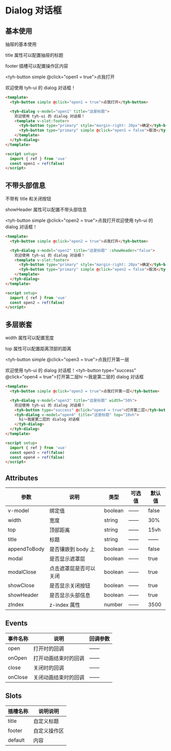 # Dialog 对话框

## 基本使用

抽屉的基本使用

title 属性可以配置抽屉的标题

footer 插槽可以配置操作区内容

<tyh-button simple @click="open1 = true">点我打开</tyh-button>

<tyh-dialog v-model="open1" title="这是标题">欢迎使用 tyh-ui 的 dialog 对话框！<template v-slot:footer><tyh-button type="primary" style="margin-right: 20px">确定</tyh-button><tyh-button type="primary" simple @click="open1 = false">取消</tyh-button></template></tyh-dialog>

```html
<template>
  <tyh-button simple @click="open1 = true">点我打开</tyh-button>

  <tyh-dialog v-model="open1" title="这是标题">
    欢迎使用 tyh-ui 的 dialog 对话框！
    <template v-slot:footer>
      <tyh-button type="primary" style="margin-right: 20px">确定</tyh-button>
      <tyh-button type="primary" simple @click="open1 = false">取消</tyh-button>
    </template>
  </tyh-dialog>
</template>

<script setup>
  import { ref } from 'vue'
  const open1 = ref(false)
</script>
```

## 不带头部信息

不带有 title 和关闭按钮

showHeader 属性可以配置不带头部信息

<tyh-button simple @click="open2 = true">点我打开</tyh-button><tyh-dialog v-model="open2" title="这是标题" :showHeader="false">欢迎使用 tyh-ui 的 dialog 对话框！<template v-slot:footer><tyh-button type="primary" style="margin-right: 20px">确定</tyh-button><tyh-button type="primary" simple @click="open2 = false">取消</tyh-button></template></tyh-dialog>

```html
<template>
  <tyh-button simple @click="open2 = true">点我打开</tyh-button>

  <tyh-dialog v-model="open2" title="这是标题" :showHeader="false">
    欢迎使用 tyh-ui 的 dialog 对话框！
    <template v-slot:footer>
      <tyh-button type="primary" style="margin-right: 20px">确定</tyh-button>
      <tyh-button type="primary" simple @click="open2 = false">取消</tyh-button>
    </template>
  </tyh-dialog>
</template>

<script setup>
  import { ref } from 'vue'
  const open2 = ref(false)
</script>
```

## 多层嵌套

width 属性可以配置宽度

top 属性可以配置距离顶部的距离

<tyh-button simple @click="open3 = true">点我打开第一层</tyh-button>

<tyh-dialog v-model="open3" title="这是标题" width="50%">欢迎使用 tyh-ui 的 dialog 对话框！<tyh-button type="success" @click="open4 = true">打开第二层</tyh-button><tyh-dialog v-model="open4" title="这是标题" top="10vh">hi ～我是第二层的 dialog 对话框</tyh-dialog></tyh-dialog>

```html
<template>
  <tyh-button simple @click="open3 = true">点我打开第一层</tyh-button>

  <tyh-dialog v-model="open3" title="这是标题" width="50%">
    欢迎使用 tyh-ui 的 dialog 对话框！
    <tyh-button type="success" @click="open4 = true">打开第二层</tyh-button>
    <tyh-dialog v-model="open4" title="这是标题" top="10vh">
      hi～我是第二层的 dialog 对话框
    </tyh-dialog>
  </tyh-dialog>
</template>

<script setup>
  import { ref } from 'vue'
  const open3 = ref(false)
  const open4 = ref(false)
</script>
```

## Attributes

| 参数         | 说明                   | 类型    | 可选值 | 默认值 |
| ------------ | ---------------------- | ------- | ------ | ------ |
| v-model      | 绑定值                 | boolean | ——     | false  |
| width        | 宽度                   | string  | ——     | 30%    |
| top          | 顶部距离               | string  | ——     | 15vh   |
| title        | 标题                   | string  | ——     | ——     |
| appendToBody | 是否镶嵌到 body 上     | boolean | ——     | false  |
| modal        | 是否显示遮罩层         | boolean | ——     | true   |
| modalClose   | 点击遮罩层是否可以关闭 | boolean | ——     | true   |
| showClose    | 是否显示关闭按钮       | boolean | ——     | true   |
| showHeader   | 是否显示头部信息       | boolean | ——     | true   |
| zIndex       | z-index 属性           | number  | ——     | 3500   |

## Events

| 事件名称 | 说明                 | 回调参数 |
| -------- | -------------------- | -------- |
| open     | 打开时的回调         | ——       |
| onOpen   | 打开动画结束时的回调 | ——       |
| close    | 关闭时的回调         | ——       |
| onClose  | 关闭动画结束时的回调 | ——       |

## Slots

| 插槽名称 | 说明说明     |
| -------- | ------------ |
| title    | 自定义标题   |
| footer   | 自定义操作区 |
| default  | 内容         |

<script setup>
  import { ref } from 'vue'
  const open1 = ref(false)
  const open2 = ref(false)
  const open3 = ref(false)
  const open4 = ref(false)
</script>
